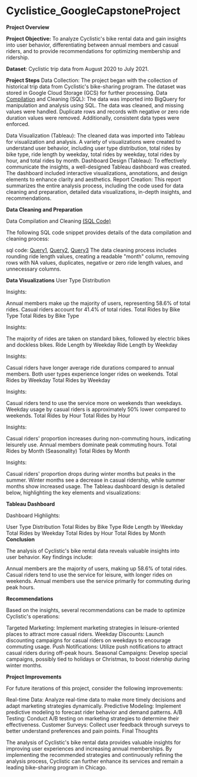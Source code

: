 # Cyclistice_GoogleCapstoneProject
**Project Overview**

**Project Objective:** To analyze Cyclistic's bike rental data and gain insights into user behavior, differentiating between annual members and casual riders, and to provide recommendations for optimizing membership and ridership.

**Dataset**: Cyclistic trip data from August 2020 to July 2021.

**Project Steps**
Data Collection: The project began with the collection of historical trip data from Cyclistic's bike-sharing program. The dataset was stored in Google Cloud Storage (GCS) for further processing.
Data [Compilation](Uncleaned_data_compilation.sql)
 and Cleaning (SQL): The data was imported into BigQuery for manipulation and analysis using SQL. The data was cleaned, and missing values were handled. Duplicate rows and records with negative or zero ride duration values were removed. Additionally, consistent data types were enforced.

Data Visualization (Tableau): The cleaned data was imported into Tableau for visualization and analysis. A variety of visualizations were created to understand user behavior, including user type distribution, total rides by bike type, ride length by weekday, total rides by weekday, total rides by hour, and total rides by month.
Dashboard Design (Tableau): To effectively communicate the insights, a well-designed Tableau dashboard was created. The dashboard included interactive visualizations, annotations, and design elements to enhance clarity and aesthetics.
Report Creation: This report summarizes the entire analysis process, including the code used for data cleaning and preparation, detailed data visualizations, in-depth insights, and recommendations.

**Data Cleaning and Preparation**

Data Compilation and Cleaning [(SQL Code)](duration.sql)

The following SQL code snippet provides details of the data compilation and cleaning process:

sql code: [Query1](singleQuery.sql), [Query2](station.sql), [Query3](columns_check.sql)
The data cleaning process includes rounding ride length values, creating a readable "month" column, removing rows with NA values, duplicates, negative or zero ride length values, and unnecessary columns.


**Data Visualizations**
User Type Distribution

Insights:

Annual members make up the majority of users, representing 58.6% of total rides.
Casual riders account for 41.4% of total rides.
Total Rides by Bike Type
Total Rides by Bike Type

Insights:

The majority of rides are taken on standard bikes, followed by electric bikes and dockless bikes.
Ride Length by Weekday
Ride Length by Weekday

Insights:

Casual riders have longer average ride durations compared to annual members.
Both user types experience longer rides on weekends.
Total Rides by Weekday
Total Rides by Weekday

Insights:

Casual riders tend to use the service more on weekends than weekdays.
Weekday usage by casual riders is approximately 50% lower compared to weekends.
Total Rides by Hour
Total Rides by Hour

Insights:

Casual riders' proportion increases during non-commuting hours, indicating leisurely use.
Annual members dominate peak commuting hours.
Total Rides by Month (Seasonality)
Total Rides by Month

Insights:

Casual riders' proportion drops during winter months but peaks in the summer.
Winter months see a decrease in casual ridership, while summer months show increased usage.
The Tableau dashboard design is detailed below, highlighting the key elements and visualizations:

**Tableau Dashboard**

Dashboard Highlights:

User Type Distribution
Total Rides by Bike Type
Ride Length by Weekday
Total Rides by Weekday
Total Rides by Hour
Total Rides by Month
**Conclusion**

The analysis of Cyclistic's bike rental data reveals valuable insights into user behavior. Key findings include:

Annual members are the majority of users, making up 58.6% of total rides.
Casual riders tend to use the service for leisure, with longer rides on weekends.
Annual members use the service primarily for commuting during peak hours.

**Recommendations**

Based on the insights, several recommendations can be made to optimize Cyclistic's operations:

Targeted Marketing: Implement marketing strategies in leisure-oriented places to attract more casual riders.
Weekday Discounts: Launch discounting campaigns for casual riders on weekdays to encourage commuting usage.
Push Notifications: Utilize push notifications to attract casual riders during off-peak hours.
Seasonal Campaigns: Develop special campaigns, possibly tied to holidays or Christmas, to boost ridership during winter months.

**Project Improvements**

For future iterations of this project, consider the following improvements:

Real-time Data: Analyze real-time data to make more timely decisions and adapt marketing strategies dynamically.
Predictive Modeling: Implement predictive modeling to forecast rider behavior and demand patterns.
A/B Testing: Conduct A/B testing on marketing strategies to determine their effectiveness.
Customer Surveys: Collect user feedback through surveys to better understand preferences and pain points.
Final Thoughts

The analysis of Cyclistic's bike rental data provides valuable insights for improving user experiences and increasing annual memberships. By implementing the recommended strategies and continuously refining the analysis process, Cyclistic can further enhance its services and remain a leading bike-sharing program in Chicago.

